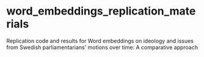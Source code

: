 # word_embeddings_replication_materials
Replication code and results for Word embeddings on ideology and issues from Swedish parliamentarians' motions over time: A comparative approach
